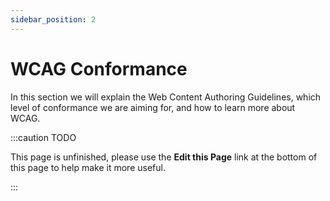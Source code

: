 ```yaml
---
sidebar_position: 2
---
```

WCAG Conformance
===========
In this section we will explain the Web Content Authoring Guidelines, which level of conformance we are aiming for, and how to learn more about WCAG.

:::caution TODO

This page is unfinished, please use the **Edit this Page** link at the bottom of this page to help make it more useful.

:::
